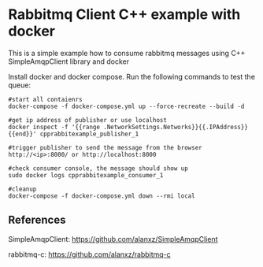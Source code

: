 # Rabbitmq Client C++ example with docker

This is a simple example how to consume rabbitmq messages using C++ SimpleAmqpClient library and docker

Install docker and docker compose. Run the following commands to test the queue:

    #start all contaienrs
    docker-compose -f docker-compose.yml up --force-recreate --build -d

    #get ip address of publisher or use localhost
    docker inspect -f '{{range .NetworkSettings.Networks}}{{.IPAddress}}{{end}}' cpprabbitexample_publisher_1

    #trigger publisher to send the message from the browser
    http://<ip>:8000/ or http://localhost:8000

    #check consumer console, the message should show up
    sudo docker logs cpprabbitexample_consumer_1

    #cleanup
    docker-compose -f docker-compose.yml down --rmi local

References
----------------
SimpleAmqpClient: https://github.com/alanxz/SimpleAmqpClient

rabbitmq-c: https://github.com/alanxz/rabbitmq-c